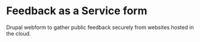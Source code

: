 # Feedback as a Service form
Drupal webform to gather public feedback securely from websites hosted in the cloud.
